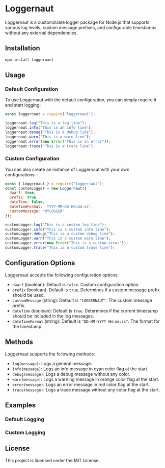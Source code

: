 # Loggernaut

Loggernaut is a customizable logger package for Node.js that supports various log levels, custom message prefixes, and configurable timestamps without any external dependencies.

## Installation

```sh
npm install loggernaut
```

## Usage

### Default Configuration

To use Loggernaut with the default configuration, you can simply require it and start logging:

```js
const loggernaut = require('loggernaut');

loggernaut.log("This is a log line");
loggernaut.info("This is an info line");
loggernaut.debug("This is a debug line");
loggernaut.warn("This is a warn line");
loggernaut.error(new Error("This is an error"));
loggernaut.trace("This is a trace line");
```

### Custom Configuration

You can also create an instance of Loggernaut with your own configurations:

```js
const { Loggernaut } = require('loggernaut');
const customLogger = new Loggernaut({
  dwarf: true,
  prefix: true,
  dateTime: false,
  dateTimeFormat: 'YYYY-MM-DD HH:mm:ss',
  customMessage: 'MYLOGGER'
});

customLogger.log("This is a custom log line");
customLogger.info("This is a custom info line");
customLogger.debug("This is a custom debug line");
customLogger.warn("This is a custom warn line");
customLogger.error(new Error("This is a custom error"));
customLogger.trace("This is a custom trace line");
```

## Configuration Options

Loggernaut accepts the following configuration options:

- `dwarf` (boolean): Default is `false`. Custom configuration option.
- `prefix` (boolean): Default is `true`. Determines if a custom message prefix should be used.
- `customMessage` (string): Default is `"LOGGERNAUT"`. The custom message prefix.
- `dateTime` (boolean): Default is `true`. Determines if the current timestamp should be included in the log messages.
- `dateTimeFormat` (string): Default is `"DD-MM-YYYY HH:mm:ss"`. The format for the timestamp.

## Methods

Loggernaut supports the following methods:

- `log(message)`: Logs a general message.
- `info(message)`: Logs an info message in cyan color flag at the start.
- `debug(message)`: Logs a debug message without any color.
- `warn(message)`: Logs a warning message in orange color flag at the start.
- `error(message)`: Logs an error message in red color flag at the start.
- `trace(message)`: Logs a trace message without any color flag at the start.

## Examples

### Default Logging



### Custom Logging



## License

This project is licensed under the MIT License.
